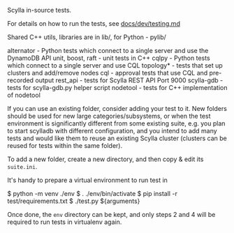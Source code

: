 Scylla in-source tests.

For details on how to run the tests, see [docs/dev/testing.md](../docs/dev/testing.md)

Shared C++ utils, libraries are in lib/, for Python - pylib/

alternator - Python tests which connect to a single server and use the DynamoDB API
unit, boost, raft - unit tests in C++
cqlpy - Python tests which connect to a single server and use CQL
topology* - tests that set up clusters and add/remove nodes
cql - approval tests that use CQL and pre-recorded output
rest\_api - tests for Scylla REST API Port 9000
scylla-gdb - tests for scylla-gdb.py helper script
nodetool - tests for C++ implementation of nodetool

If you can use an existing folder, consider adding your test to it.
New folders should be used for new large categories/subsystems, 
or when the test environment is significantly different from some existing
suite, e.g. you plan to start scylladb with different configuration,
and you intend to add many tests and would like them to reuse an existing
Scylla cluster (clusters can be reused for tests within the same folder).

To add a new folder, create a new directory, and then
copy & edit its `suite.ini`.

It's handy to prepare a virtual environment to run test in

$ python -m venv ./env
$ . ./env/bin/activate
$ pip install -r test/requirements.txt
$ ./test.py ${arguments}

Once done, the `env` directory can be kept, and only steps 2 and 4 will
be required to run tests in virtualenv again.
